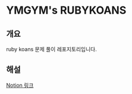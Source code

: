 # YMGYM's RUBYKOANS

## 개요
ruby koans 문제 풀이 레포지토리입니다.

## 해설
[Notion 링크](https://www.notion.so/ymgym/f41d42d195f14eb482fecca1a782b5ab?v=d05db663853d41b5891766bfb2e53984)